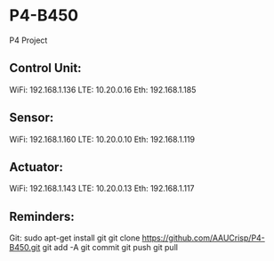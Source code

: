 # P4-B450
P4 Project


## Control Unit:
WiFi: 192.168.1.136
LTE: 10.20.0.16
Eth: 192.168.1.185

## Sensor:
WiFi: 192.168.1.160
LTE: 10.20.0.10
Eth: 192.168.1.119

## Actuator:
WiFi: 192.168.1.143
LTE: 10.20.0.13
Eth: 192.168.1.117

## Reminders:
Git: sudo apt-get install git
      git clone https://github.com/AAUCrisp/P4-B450.git
      git add -A
      git commit
      git push
      git pull
